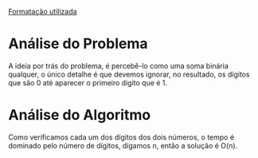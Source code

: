 [Formatação utilizada](https://katex.org/docs/supported.html)
# Análise do Problema
A ideia por trás do problema, é percebê-lo como uma soma binária qualquer, o único detalhe é que devemos ignorar, no resultado, os dígitos que são 0 até aparecer o primeiro digito que é 1. 


# Análise do Algoritmo
Como verificamos cada um dos dígitos dos dois números, o tempo é dominado pelo número de dígitos, digamos n, então a solução é O(n). 